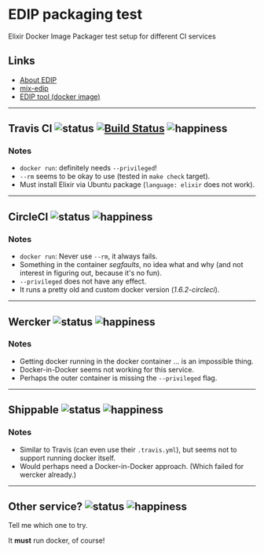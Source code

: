 # EDIP packaging test

Elixir Docker Image Packager test setup for different CI services

## Links

- [About EDIP](https://github.com/asaaki/elixir-docker-image-packager)
- [mix-edip](https://github.com/asaaki/mix-edip)
- [EDIP tool (docker image)](https://github.com/asaaki/docker-images/tree/master/dockerfiles/edip-tool/0.4.3)

----

## Travis CI ![status](https://img.shields.io/badge/docker-ok-brightgreen.svg?style=flat-square) [![Build Status](https://img.shields.io/travis/asaaki/edip-app-test-ci.svg?style=flat-square)](https://travis-ci.org/asaaki/edip-app-test-ci) ![happiness](https://img.shields.io/badge/happiness-yay-33ccff.svg?style=flat-square)

### Notes

- `docker run`: definitely needs `--privileged`!
- `--rm` seems to be okay to use (tested in `make check` target).
- Must install Elixir via Ubuntu package (`language: elixir` does not work).

----

## CircleCI ![status](https://img.shields.io/badge/docker-fail-red.svg?style=flat-square) ![happiness](https://img.shields.io/badge/happiness-meh-663300.svg?style=flat-square)

### Notes

- `docker run`: Never use `--rm`, it always fails.
- Something in the container _segfaults_, no idea what and why (and not interest in figuring out, because it's no fun).
- `--privileged` does not have any effect.
- It runs a pretty old and custom docker version (_1.6.2-circleci_).

----

## Wercker ![status](https://img.shields.io/badge/docker-fail-red.svg?style=flat-square) ![happiness](https://img.shields.io/badge/happiness-meh-663300.svg?style=flat-square)

### Notes

- Getting docker running in the docker container ... is an impossible thing.
- Docker-in-Docker seems not working for this service.
- Perhaps the outer container is missing the `--privileged` flag.

----

## Shippable ![status](https://img.shields.io/badge/docker-fail-red.svg?style=flat-square) ![happiness](https://img.shields.io/badge/happiness-meh-663300.svg?style=flat-square)

### Notes

- Similar to Travis (can even use their `.travis.yml`), but seems not to support running docker itself.
- Would perhaps need a Docker-in-Docker approach. (Which failed for wercker already.)

----

## Other service? ![status](https://img.shields.io/badge/docker-%3F%3F%3F-aaaaaa.svg?style=flat-square) ![happiness](https://img.shields.io/badge/happiness-%3F%3F%3F-aaaaaa.svg?style=flat-square)

Tell me which one to try.

It **must** run docker, of course!
